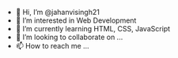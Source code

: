 - 👋 Hi, I’m @jahanvisingh21
- 👀 I’m interested in Web Development
- 🌱 I’m currently learning HTML, CSS, JavaScript
- 💞️ I’m looking to collaborate on ...
- 📫 How to reach me ...

<!---
jahanvisingh21/jahanvisingh21 is a ✨ special ✨ repository because its `README.md` (this file) appears on your GitHub profile.
You can click the Preview link to take a look at your changes.
--->
